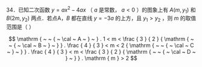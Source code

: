 34．已知二次函数 $y = a x ^ { 2 } - 4 a x$ （ $a$ 是常数， $a { < } 0$ ）的图象上有 $A { \big ( } m , y _ { 1 } { \big ) }$ 和 $B \left( 2 m , y _ { 2 } \right)$ 两点．若点A，$B$ 都在直线 $y = - 3 a$ 的上方，且 $y _ { 1 } > y _ { 2 }$ ，则 $m$ 的取值范围是（ ）

$$
\mathrm { ~  ~ { ~ \cal ~ A ~ } ~ } . 1 < m < \frac { 3 } { 2 } { \mathrm { ~  ~ { ~ \cal ~ B ~ } ~ } } . \frac { 4 } { 3 } < m < 2 { \mathrm { ~  ~ { ~ \cal ~ C ~ } ~ } } . \frac { 4 } { 3 } < m < \frac { 3 } { 2 } { \mathrm { ~  ~ { ~ \cal ~ D ~ } ~ } } . \mathrm { m } > 2
$$
